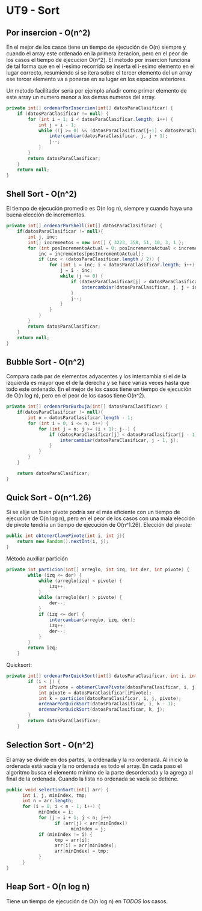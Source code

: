 # UT9 - Sort

## Por insercion - O(n^2)
En el mejor de los casos tiene un tiempo de ejecución de O(n) siempre y cuando el array este ordenado en la primera iteracion, pero en el peor de los casos el tiempo de ejecucion O(n^2).
El metodo por insercion funciona de tal forma que en el i-esimo recorrido se inserta el i-esimo elemento en el lugar correcto, resumiendo si se itera sobre el tercer elemento del un array ese tercer elemento va a ponerse en su lugar en los espacios anteriores.

Un metodo facilitador seria por ejemplo añadir como primer elemento de este array un numero menor a los demas numeros del array.

```java
private int[] ordenarPorInsercion(int[] datosParaClasificar) {
	if (datosParaClasificar != null) {
		for (int i = 1; i < datosParaClasificar.length; i++) {
			int j = i - 1;
			while ((j >= 0) && (datosParaClasificar[j+1] < datosParaClasificar[j])) {
				intercambiar(datosParaClasificar, j, j + 1);
				j--;
			}
		}
		return datosParaClasificar;
	}
	return null;
}
```

## Shell Sort - O(n^2)
El tiempo de ejecución promedio es O(n log n), siempre y cuando haya una buena elección de incrementos.
```java
private int[] ordenarPorShell(int[] datosParaClasificar) {
	if(datosParaClasificar != null){
		int j, inc;
		int[] incrementos = new int[] { 3223, 358, 51, 10, 3, 1 };
		for (int posIncrementoActual = 0; posIncrementoActual < incrementos.length; posIncrementoActual++) {
			inc = incrementos[posIncrementoActual];
			if (inc < (datosParaClasificar.length / 2)) {
				for (int i = inc; i < datosParaClasificar.length; i++) {
					j = i - inc;
					while (j >= 0) {
						if (datosParaClasificar[j] > datosParaClasificar[j + inc]) {
							intercambiar(datosParaClasificar, j, j + inc);
						}
						j--;
					}
				}
			}
		}
		return datosParaClasificar;
	}
	return null;
}
```

## Bubble Sort - O(n^2)

Compara cada par de elementos adyacentes y los intercambia si el de la izquierda es mayor que el de la derecha y se hace varias veces hasta que todo este ordenado.
En el mejor de los casos tiene un tiempo de ejecución de O(n log n), pero en el peor de los casos tiene O(n^2).
```java
private int[] ordenarPorBurbuja(int[] datosParaClasificar) {
	if(datosParaClasificar != null){
		int n = datosParaClasificar.length - 1;
		for (int i = 0; i <= n; i++) {
			for (int j = n; j >= (i + 1); j--) {
				if (datosParaClasificar[j] < datosParaClasificar[j - 1]) {
					intercambiar(datosParaClasificar, j - 1, j);
				}
			}
		}
	}

	return datosParaClasificar;
}
```


## Quick Sort - O(n^1.26)
Si se elije un buen pivote podría ser el más eficiente con un tiempo de ejecucion de O(n log n), pero en el peor de los casos con una mala elección de pivote tendría un tiempo de ejecución de O(n^1.26).
Elección del pivote:
```java
public int obtenerClavePivote(int i, int j){
	return new Random().nextInt(i, j);
}					
```
Método auxiliar partición
```java
private int particion(int[] arreglo, int izq, int der, int pivote) {
		while (izq <= der) {
			while (arreglo[izq] < pivote) {
				izq++;
			}
			while (arreglo[der] > pivote) {
				der--;
			}
			if (izq <= der) {
				intercambiar(arreglo, izq, der);
				izq++;
				der--;
			}
		}
		return izq;
	}
```
Quicksort:
```java
private int[] ordenarPorQuickSort(int[] datosParaClasificar, int i, int j) {
		if (i < j) {
			int iPivote = obtenerClavePivote(datosParaClasificar, i, j);
			int pivote = datosParaClasificar[iPivote];
			int k = particion(datosParaClasificar, i, j, pivote);
			ordenarPorQuickSort(datosParaClasificar, i, k - 1);
			ordenarPorQuickSort(datosParaClasificar, k, j);
		}
		return datosParaClasificar;
	}
```


## Selection Sort - O(n^2)

El array se divide en dos partes, la ordenada y la no ordenada. Al inicio la ordenada está vacía y la no ordenada es todo el array. En cada paso el algoritmo busca el elemento mínimo de la parte desordenada y la agrega al final de la ordenada. Cuando la lista no ordenada se vacía se detiene. 

```java
public void selectionSort(int[] arr) {
      int i, j, minIndex, tmp;
      int n = arr.length;
      for (i = 0; i < n - 1; i++) {
            minIndex = i;
            for (j = i + 1; j < n; j++)
                  if (arr[j] < arr[minIndex])
                        minIndex = j;
            if (minIndex != i) {
                  tmp = arr[i];
                  arr[i] = arr[minIndex];
                  arr[minIndex] = tmp;
            }
      }
}
```

## Heap Sort - O(n log n)
Tiene un tiempo de ejecución de O(n log n) en *TODOS* los casos. 
